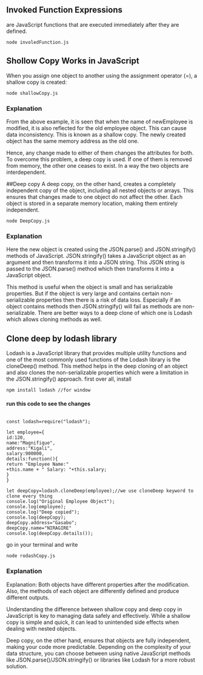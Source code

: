 ## Invoked Function Expressions

are JavaScript functions that are executed immediately after they are defined.

```
node involedFunction.js
```

## Shollow Copy Works in JavaScript

When you assign one object to another using the assignment operator (=), a shallow copy is created:

```
node shallowCopy.js
```

### Explanation

From the above example, it is seen that when the name of newEmployee is modified, it is also reflected for the old employee object. This can cause data inconsistency. This is known as a shallow copy. The newly created object has the same memory address as the old one.

Hence, any change made to either of them changes the attributes for both. To overcome this problem, a deep copy is used. If one of them is removed from memory, the other one ceases to exist. In a way the two objects are interdependent.

##Deep copy
A deep copy, on the other hand, creates a completely independent copy of the object, including all nested objects or arrays. This ensures that changes made to one object do not affect the other. Each object is stored in a separate memory location, making them entirely independent.

```
node DeepCopy.js
```

### Explanation

Here the new object is created using the JSON.parse() and JSON.stringify() methods of JavaScript. JSON.stringify() takes a JavaScript object as an argument and then transforms it into a JSON string. This JSON string is passed to the JSON.parse() method which then transforms it into a JavaScript object.

This method is useful when the object is small and has serializable properties. But if the object is very large and contains certain non-serializable properties then there is a risk of data loss. Especially if an object contains methods then JSON.stringify() will fail as methods are non-serializable. There are better ways to a deep clone of which one is Lodash which allows cloning methods as well.

## Clone deep by lodash library

Lodash is a JavaScript library that provides multiple utility functions and one of the most commonly used functions of the Lodash library is the cloneDeep() method. This method helps in the deep cloning of an object and also clones the non-serializable properties which were a limitation in the JSON.stringify() approach.
first over all, install

```
npm install lodash //for window
```

#### run this code to see the changes

```

const lodash=require("lodash");

let employee={
id:120,
name:"Magnifique",
address:"Kigali",
salary:900000,
details:function(){
return "Employee Name:"
+this.name + " Salary: "+this.salary;
}
}

let deepCopy=lodash.cloneDeep(employee);//we use cloneDeep keyword to clone every thing
console.log("Original Employee Object");
console.log(employee);
console.log("Deep copied");
console.log(deepCopy);
deepCopy.address="Gasabo";
deepCopy.name="NIRAGIRE"
console.log(deepCopy.details());
```

go in your terminal and write

```
node rodashCopy.js

```

### Explanation

Explanation: Both objects have different properties after the modification. Also, the methods of each object are differently defined and produce different outputs.

Understanding the difference between shallow copy and deep copy in JavaScript is key to managing data safely and effectively. While a shallow copy is simple and quick, it can lead to unintended side effects when dealing with nested objects.

Deep copy, on the other hand, ensures that objects are fully independent, making your code more predictable. Depending on the complexity of your data structure, you can choose between using native JavaScript methods like JSON.parse()/JSON.stringify() or libraries like Lodash for a more robust solution.
